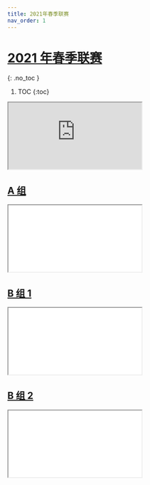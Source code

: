 ```yaml
---
title: 2021年春季联赛
nav_order: 1
---
```


<link rel="stylesheet" type="text/css" href="style.css">

<!-- prettier-ignore-start -->
# [2021 年春季联赛](https://docs.qq.com/sheet/DQ1F3bUJRRG1KYWl2)
{: .no_toc }
<!-- prettier-ignore-end -->

<!-- prettier-ignore -->
1. TOC
{:toc}

<iframe src="https://docs.qq.com/sheet/DQ1F3bUJRRG1KYWl2"></iframe>

## [A 组](文件/2021年春季A组.pdf)

<iframe src="文件/2021年春季A组.pdf"></iframe>

## [B 组 1](文件/2021年春季B组1.pdf)

<iframe src="文件/2021年春季B组1.pdf"></iframe>

## [B 组 2](文件/2021年春季B组2.pdf)

<iframe src="文件/2021年春季B组2.pdf"></iframe>
